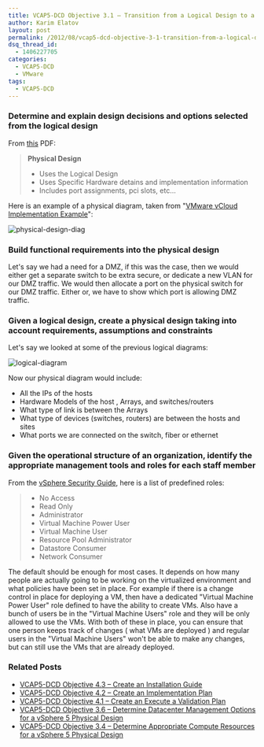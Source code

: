 ```yaml
---
title: VCAP5-DCD Objective 3.1 – Transition from a Logical Design to a vSphere 5 Physical Design
author: Karim Elatov
layout: post
permalink: /2012/08/vcap5-dcd-objective-3-1-transition-from-a-logical-design-to-a-vsphere-5-physical-design/
dsq_thread_id:
  - 1406227705
categories:
  - VCAP5-DCD
  - VMware
tags:
  - VCAP5-DCD
---
```

### Determine and explain design decisions and options selected from the logical design

From [this](http://virtuallyhyper.com/wp-content/uploads/2013/04/vcap-dcd_notes.pdf) PDF:

> **Physical Design**
>
> *   Uses the Logical Design
> *   Uses Specific Hardware detains and implementation information
> *   Includes port assignments, pci slots, etc...

Here is an example of a physical diagram, taken from "[VMware vCloud Implementation Example](http://www.vmware.com/files/pdf/VMware-vCloud-Implementation-Example-ServiceProvider.pdf)":

![physical-design-diag](http://virtuallyhyper.com/wp-content/uploads/2012/08/physical-design-diag.png)

### Build functional requirements into the physical design

Let's say we had a need for a DMZ, if this was the case, then we would either get a separate switch to be extra secure, or dedicate a new VLAN for our DMZ traffic. We would then allocate a port on the physical switch for our DMZ traffic. Either or, we have to show which port is allowing DMZ traffic.

### Given a logical design, create a physical design taking into account requirements, assumptions and constraints

Let's say we looked at some of the previous logical diagrams:

![logical-diagram](http://virtuallyhyper.com/wp-content/uploads/2012/08/logical-diagram.png)

Now our physical diagram would include:

*   All the IPs of the hosts
*   Hardware Models of the host , Arrays, and switches/routers
*   What type of link is between the Arrays
*   What type of devices (switches, routers) are between the hosts and sites
*   What ports we are connected on the switch, fiber or ethernet

### Given the operational structure of an organization, identify the appropriate management tools and roles for each staff member

From the [vSphere Security Guide](http://pubs.vmware.com/vsphere-50/topic/com.vmware.ICbase/PDF/vsphere-esxi-vcenter-server-50-security-guide.pdf), here is a list of predefined roles:

> *   No Access
> *   Read Only
> *   Administrator
> *   Virtual Machine Power User
> *   Virtual Machine User
> *   Resource Pool Administrator
> *   Datastore Consumer
> *   Network Consumer

The default should be enough for most cases. It depends on how many people are actually going to be working on the virtualized environment and what policies have been set in place. For example if there is a change control in place for deploying a VM, then have a dedicated "Virtual Machine Power User" role defined to have the ability to create VMs. Also have a bunch of users be in the "Virtual Machine Users" role and they will be only allowed to use the VMs. With both of these in place, you can ensure that one person keeps track of changes ( what VMs are deployed ) and regular users in the "Virtual Machine Users" won't be able to make any changes, but can still use the VMs that are already deployed.

### Related Posts

- [VCAP5-DCD Objective 4.3 – Create an Installation Guide](http://virtuallyhyper.com/2012/09/vcap5-dcd-objective-4-3-create-an-installation-guide/)
- [VCAP5-DCD Objective 4.2 – Create an Implementation Plan](http://virtuallyhyper.com/2012/09/vcap5-dcd-objective-4-2-create-an-implementation-plan/)
- [VCAP5-DCD Objective 4.1 – Create an Execute a Validation Plan](http://virtuallyhyper.com/2012/09/vcap5-dcd-objective-4-1-create-an-execute-a-validation-plan/)
- [VCAP5-DCD Objective 3.6 – Determine Datacenter Management Options for a vSphere 5 Physical Design](http://virtuallyhyper.com/2012/09/vcap5-dcd-objective-3-6-determine-datacenter-management-options-for-a-vsphere-5-physical-design/)
- [VCAP5-DCD Objective 3.4 – Determine Appropriate Compute Resources for a vSphere 5 Physical Design](http://virtuallyhyper.com/2012/09/vcap5-dcd-objective-3-4-determine-appropriate-compute-resources-for-a-vsphere-5-physical-design/)

